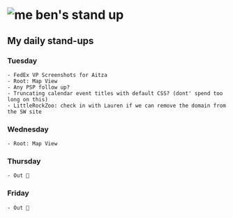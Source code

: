 # ![me](https://avatars2.githubusercontent.com/u/5232044?s=50&v=4) ben's stand up

## My daily stand-ups

### Tuesday

    - FedEx VP Screenshots for Aitza
    - Root: Map View
    - Any PSP follow up?
    - Truncating calendar event titles with default CSS? (dont' spend too long on this)
    - LittleRockZoo: check in with Lauren if we can remove the domain from the SW site
 
### Wednesday

    - Root: Map View
    
### Thursday

    - Out 🦃

### Friday

    - Out 🦃
